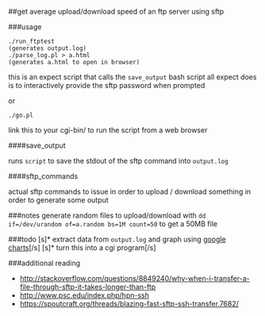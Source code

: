 ##get average upload/download speed of an ftp server using sftp

###usage
```
./run_ftptest
(generates output.log)
./parse_log.pl > a.html
(generates a.html to open in browser)
```
this is an expect script that calls the `save_output` bash script
all expect does is to interactively provide the sftp password when prompted


or

```
./go.pl
```

link this to your cgi-bin/ to run the script from a web browser





####save_output

runs `script` to save the stdout of the sftp command into `output.log`


####sftp_commands

actual sftp commands to issue in order to upload / download something
in order to generate some output



###notes
generate random files to upload/download with
`dd if=/dev/urandom of=a.random bs=1M count=50`
to get a 50MB file

###todo
[s]* extract data from `output.log` and graph using [google charts](https://google-developers.appspot.com/chart/)[/s]
[s]* turn this into a cgi program[/s]

###additional reading
* http://stackoverflow.com/questions/8849240/why-when-i-transfer-a-file-through-sftp-it-takes-longer-than-ftp
* http://www.psc.edu/index.php/hpn-ssh
* https://spoutcraft.org/threads/blazing-fast-sftp-ssh-transfer.7682/
